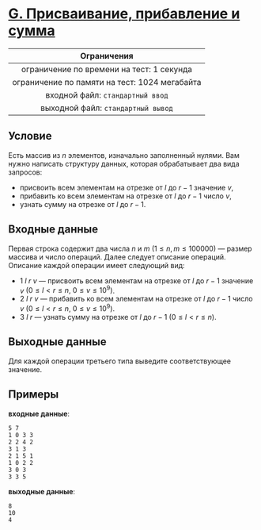 # [G. Присваивание, прибавление и сумма](TaskG.java)

| Ограничения                                   |
|:---------------------------------------------:|
| ограничение по времени на тест: 1 секунда     |
| ограничение по памяти на тест: 1024 мегабайта |
| входной файл: `стандартный ввод`              |
| выходной файл: `стандартный вывод`            |

## Условие

Есть массив из $n$ элементов, изначально заполненный нулями. Вам нужно написать структуру данных, которая обрабатывает два вида запросов:

* присвоить всем элементам на отрезке от $l$ до $r - 1$ значение $v$,
* прибавить ко всем элементам на отрезке от $l$ до $r - 1$ число $v$,
* узнать сумму на отрезке от $l$ до $r - 1$.

## Входные данные

Первая строка содержит два числа $n$ и $m$ $(1 \leqslant n, m \leqslant 100000)$ — размер массива и число операций. Далее следует описание операций. Описание каждой операции имеет следующий вид:

* $1~l~r~v$ — присвоить всем элементам на отрезке от $l$ до $r - 1$ значение $v$ $(0 \leqslant l < r \leqslant n, ~ 0 \leqslant v \leqslant 10^9)$.
* $2~l~r~v$ — прибавить ко всем элементам на отрезке от $l$ до $r - 1$ число $v$ $(0 \leqslant l < r \leqslant n, ~ 0 \leqslant v \leqslant 10^9)$.
* $3~l~r$ — узнать сумму на отрезке от $l$ до $r - 1$ $(0 \leqslant l < r \leqslant n)$.

## Выходные данные

Для каждой операции третьего типа выведите соответствующее значение.

## Примеры

**входные данные**:

```text
5 7
1 0 3 3
2 2 4 2
3 1 3
2 1 5 1
1 0 2 2
3 0 3
3 3 5
```

**выходные данные**:

```text
8
10
4
```
